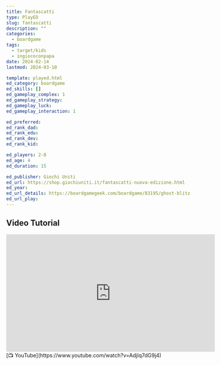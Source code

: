 ```yaml
---
title: Fantascatti
type: PlayED
slug: fantascatti
description: ""
categories:
  - boardgame
tags:
  - target/kids
  - ingiococonpapa
date: 2024-02-14
lastmod: 2024-03-10

template: played.html
ed_category: boardgame
ed_skills: []
ed_gameplay_complex: 1
ed_gameplay_strategy: 
ed_gameplay_luck: 
ed_gameplay_interaction: 1

ed_preferred: 
ed_rank_dad: 
ed_rank_edu: 
ed_rank_dev: 
ed_rank_kid: 

ed_players: 2-8
ed_age: 4
ed_duration: 15

ed_publisher: Giochi Uniti
ed_url: https://shop.giochiuniti.it/fantascatti-nuova-edizione.html
ed_year: 
ed_url_details: https://boardgamegeek.com/boardgame/83195/ghost-blitz
ed_url_play: 
---
```


## Video Tutorial

<iframe width="560" height="315" src="https://www.youtube-nocookie.com/embed/AdjIq7dG9j4?si=ynlATRYb_O-AJGVl" title="YouTube video player" frameborder="0" allow="accelerometer; autoplay; clipboard-write; encrypted-media; gyroscope; picture-in-picture; web-share" allowfullscreen></iframe>
[📺 YouTube](https://www.youtube.com/watch?v=AdjIq7dG9j4)

